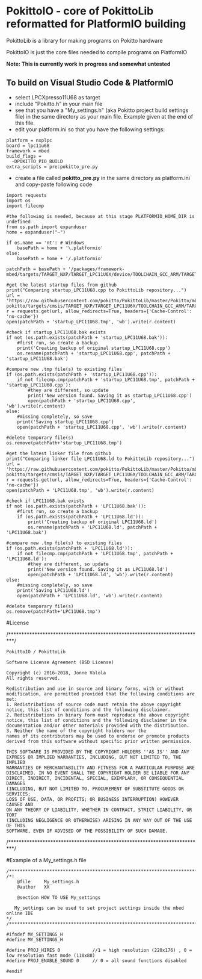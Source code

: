 # PokittoIO - core of PokittoLib reformatted for PlatformIO building

PokittoLib is a library for making programs on Pokitto hardware

PokittoIO is just the core files needed to compile programs on PlatformIO

**Note: This is currently work in progress and somewhat untested**

## To build on Visual Studio Code & PlatformIO

- select LPCXpresso11U68 as target
- include "Pokitto.h" in your main file 
- see that you have a "My_settings.h" (aka Pokitto project build settings file) in the same directory as your main file. Example given at the end of this file.
- edit your platform.ini so that you have the following settings:

```
platform = nxplpc
board = lpc11u68
framework = mbed
build_flags =
  -DPOKITTO_PIO_BUILD
extra_scripts = pre:pokitto_pre.py
```

- create a file called **pokitto_pre.py** in the same directory as platform.ini and copy-paste following code

```
import requests
import os
import filecmp

#the following is needed, because at this stage PLATFORMIO_HOME_DIR is undefined
from os.path import expanduser
home = expanduser("~")

if os.name == 'nt': # Windows
    basePath = home + '\.platformio'
else:
    basePath = home + '/.platformio'

patchPath = basePath + '/packages/framework-mbed/targets/TARGET_NXP/TARGET_LPC11U6X/device/TOOLCHAIN_GCC_ARM/TARGET_LPC11U68/'

#get the latest startup files from github
print("Comparing startup_LPC11U68.cpp to PokittoLib repository...")
url = 'https://raw.githubusercontent.com/pokitto/PokittoLib/master/Pokitto/mbed-pokitto/targets/cmsis/TARGET_NXP/TARGET_LPC11U6X/TOOLCHAIN_GCC_ARM/TARGET_LPC11U68/startup_LPC11U68.cpp'
r = requests.get(url, allow_redirects=True, headers={'Cache-Control': 'no-cache'})
open(patchPath + 'startup_LPC11U68.tmp', 'wb').write(r.content)

#check if startup_LPC11U68.bak exists
if not (os.path.exists(patchPath + 'startup_LPC11U68.bak')):
    #first run, so create a backup
    print('Creating backup of original startup_LPC11U68.cpp')
    os.rename(patchPath + 'startup_LPC11U68.cpp', patchPath + 'startup_LPC11U68.bak')
    
#compare new .tmp file(s) to existing files
if (os.path.exists(patchPath + 'startup_LPC11U68.cpp')):
    if not filecmp.cmp(patchPath + 'startup_LPC11U68.tmp', patchPath + 'startup_LPC11U68.cpp'):
        #they are different, so update
        print('New version found. Saving it as startup_LPC11U68.cpp')
        open(patchPath + 'startup_LPC11U68.cpp', 'wb').write(r.content)
else:
    #missing completely, so save
    print('Saving startup_LPC11U68.cpp')
    open(patchPath + 'startup_LPC11U68.cpp', 'wb').write(r.content)

#delete temporary file(s)
os.remove(patchPath+'startup_LPC11U68.tmp')

#get the latest linker file from github
print("Comparing linker file LPC11U68.ld to PokittoLib repository...")
url = 'https://raw.githubusercontent.com/pokitto/PokittoLib/master/Pokitto/mbed-pokitto/targets/cmsis/TARGET_NXP/TARGET_LPC11U6X/TOOLCHAIN_GCC_ARM/TARGET_LPC11U68/LPC11U68.ld'
r = requests.get(url, allow_redirects=True, headers={'Cache-Control': 'no-cache'})
open(patchPath + 'LPC11U68.tmp', 'wb').write(r.content)

#check if LPC11U68.bak exists
if not (os.path.exists(patchPath + 'LPC11U68.bak')):
    #first run, so create a backup
    if (os.path.exists(patchPath + 'LPC11U68.ld')):
        print('Creating backup of original LPC11U68.ld')
        os.rename(patchPath + 'LPC11U68.ld', patchPath + 'LPC11U68.bak')
    
#compare new .tmp file(s) to existing files
if (os.path.exists(patchPath + 'LPC11U68.ld')):
    if not filecmp.cmp(patchPath + 'LPC11U68.tmp', patchPath + 'LPC11U68.ld'):
        #they are different, so update
        print('New version found. Saving it as LPC11U68.ld')
        open(patchPath + 'LPC11U68.ld', 'wb').write(r.content)
else:
    #missing completely, so save
    print('Saving LPC11U68.ld')
    open(patchPath + 'LPC11U68.ld', 'wb').write(r.content)   

#delete temporary file(s)
os.remove(patchPath+'LPC11U68.tmp')
```

#License

/**************************************************************************/

	PokittoIO / PokittoLib

    Software License Agreement (BSD License)

    Copyright (c) 2016-2018, Jonne Valola
    All rights reserved.

    Redistribution and use in source and binary forms, with or without
    modification, are permitted provided that the following conditions are met:
    1. Redistributions of source code must retain the above copyright
    notice, this list of conditions and the following disclaimer.
    2. Redistributions in binary form must reproduce the above copyright
    notice, this list of conditions and the following disclaimer in the
    documentation and/or other materials provided with the distribution.
    3. Neither the name of the copyright holders nor the
    names of its contributors may be used to endorse or promote products
    derived from this software without specific prior written permission.

    THIS SOFTWARE IS PROVIDED BY THE COPYRIGHT HOLDERS ''AS IS'' AND ANY
    EXPRESS OR IMPLIED WARRANTIES, INCLUDING, BUT NOT LIMITED TO, THE IMPLIED
    WARRANTIES OF MERCHANTABILITY AND FITNESS FOR A PARTICULAR PURPOSE ARE
    DISCLAIMED. IN NO EVENT SHALL THE COPYRIGHT HOLDER BE LIABLE FOR ANY
    DIRECT, INDIRECT, INCIDENTAL, SPECIAL, EXEMPLARY, OR CONSEQUENTIAL DAMAGES
    (INCLUDING, BUT NOT LIMITED TO, PROCUREMENT OF SUBSTITUTE GOODS OR SERVICES;
    LOSS OF USE, DATA, OR PROFITS; OR BUSINESS INTERRUPTION) HOWEVER CAUSED AND
    ON ANY THEORY OF LIABILITY, WHETHER IN CONTRACT, STRICT LIABILITY, OR TORT
    (INCLUDING NEGLIGENCE OR OTHERWISE) ARISING IN ANY WAY OUT OF THE USE OF THIS
    SOFTWARE, EVEN IF ADVISED OF THE POSSIBILITY OF SUCH DAMAGE.
	
/**************************************************************************/

#Example of a My_settings.h file

```
/**************************************************************************/
/*!
    @file     My_settings.h
    @author   XX

    @section HOW TO USE My_settings

   My_settings can be used to set project settings inside the mbed online IDE
*/
/**************************************************************************/

#ifndef MY_SETTINGS_H
#define MY_SETTINGS_H

#define PROJ_HIRES 0            //1 = high resolution (220x176) , 0 = low resolution fast mode (110x88)
#define PROJ_ENABLE_SOUND 0     // 0 = all sound functions disabled

#endif
```
